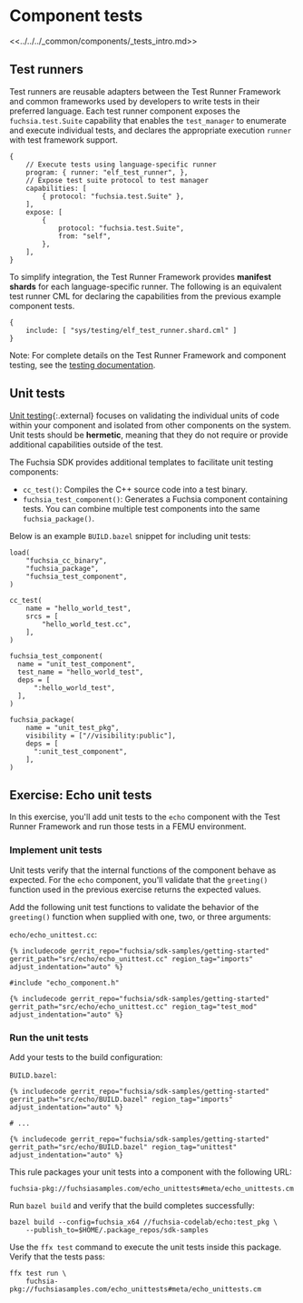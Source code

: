 # Component tests

<<../../../_common/components/_tests_intro.md>>

## Test runners

Test runners are reusable adapters between the Test Runner Framework and common
frameworks used by developers to write tests in their preferred
language. Each test runner component exposes the `fuchsia.test.Suite` capability
that enables the `test_manager` to enumerate and execute individual tests, and
declares the appropriate execution `runner` with test framework support.

```json5
{
    // Execute tests using language-specific runner
    program: { runner: "elf_test_runner", },
    // Expose test suite protocol to test manager
    capabilities: [
        { protocol: "fuchsia.test.Suite" },
    ],
    expose: [
        {
            protocol: "fuchsia.test.Suite",
            from: "self",
        },
    ],
}
```

To simplify integration, the Test Runner Framework provides **manifest shards**
for each language-specific runner. The following is an equivalent test runner
CML for declaring the capabilities from the previous example component tests.

```json5
{
    include: [ "sys/testing/elf_test_runner.shard.cml" ]
}
```

Note: For complete details on the Test Runner Framework and component testing,
see the
[testing documentation](/docs/development/testing/components/test_runner_framework.md).

## Unit tests

[Unit testing](https://en.wikipedia.org/wiki/Unit_testing){:.external} focuses
on validating the individual units of code within your component and isolated
from other components on the system. Unit tests should be **hermetic**, meaning
that they do not require or provide additional capabilities outside of the test.

The Fuchsia SDK provides additional templates to facilitate unit testing
components:

* `cc_test()`: Compiles the C++ source code into a test binary.
* `fuchsia_test_component()`: Generates a Fuchsia component containing tests.
  You can combine multiple test components into the same `fuchsia_package()`.

Below is an example `BUILD.bazel` snippet for including unit tests:

```bazel
load(
    "fuchsia_cc_binary",
    "fuchsia_package",
    "fuchsia_test_component",
)

cc_test(
    name = "hello_world_test",
    srcs = [
        "hello_world_test.cc",
    ],
)

fuchsia_test_component(
  name = "unit_test_component",
  test_name = "hello_world_test",
  deps = [
      ":hello_world_test",
  ],
)

fuchsia_package(
    name = "unit_test_pkg",
    visibility = ["//visibility:public"],
    deps = [
      ":unit_test_component",
    ],
)
```

## Exercise: Echo unit tests

In this exercise, you'll add unit tests to the `echo` component with the
Test Runner Framework and run those tests in a FEMU environment.

### Implement unit tests

Unit tests verify that the internal functions of the component behave as
expected. For the `echo` component, you'll validate that the `greeting()`
function used in the previous exercise returns the expected values.

Add the following unit test functions to validate the behavior of the
`greeting()` function when supplied with one, two, or three arguments:

`echo/echo_unittest.cc`:

```
{% includecode gerrit_repo="fuchsia/sdk-samples/getting-started" gerrit_path="src/echo/echo_unittest.cc" region_tag="imports" adjust_indentation="auto" %}

#include "echo_component.h"

{% includecode gerrit_repo="fuchsia/sdk-samples/getting-started" gerrit_path="src/echo/echo_unittest.cc" region_tag="test_mod" adjust_indentation="auto" %}
```

### Run the unit tests

Add your tests to the build configuration:

`BUILD.bazel`:

```bazel
{% includecode gerrit_repo="fuchsia/sdk-samples/getting-started" gerrit_path="src/echo/BUILD.bazel" region_tag="imports" adjust_indentation="auto" %}

# ...

{% includecode gerrit_repo="fuchsia/sdk-samples/getting-started" gerrit_path="src/echo/BUILD.bazel" region_tag="unittest" adjust_indentation="auto" %}
```

This rule packages your unit tests into a component with the following URL:

```none
fuchsia-pkg://fuchsiasamples.com/echo_unittests#meta/echo_unittests.cm
```

Run `bazel build` and verify that the build completes successfully:

```posix-terminal
bazel build --config=fuchsia_x64 //fuchsia-codelab/echo:test_pkg \
    --publish_to=$HOME/.package_repos/sdk-samples
```

Use the `ffx test` command to execute the unit tests inside this package.
Verify that the tests pass:

```posix-terminal
ffx test run \
    fuchsia-pkg://fuchsiasamples.com/echo_unittests#meta/echo_unittests.cm
```
